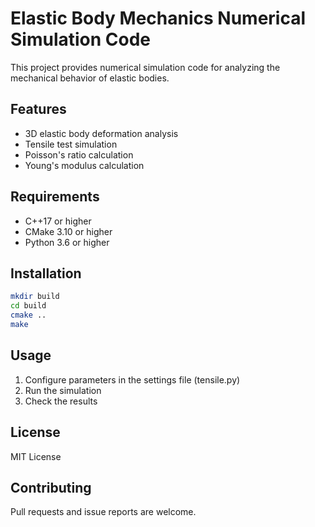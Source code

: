 # Elastic Body Mechanics Numerical Simulation Code

This project provides numerical simulation code for analyzing the mechanical behavior of elastic bodies.

## Features

- 3D elastic body deformation analysis
- Tensile test simulation
- Poisson's ratio calculation
- Young's modulus calculation

## Requirements

- C++17 or higher
- CMake 3.10 or higher
- Python 3.6 or higher

## Installation

```bash
mkdir build
cd build
cmake ..
make
```

## Usage

1. Configure parameters in the settings file (tensile.py)
2. Run the simulation
3. Check the results

## License

MIT License

## Contributing

Pull requests and issue reports are welcome.
